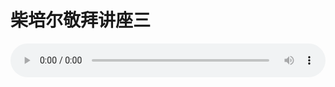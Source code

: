 # 柴培尔敬拜讲座三

<audio style="width: 100%;" preload="false" controls controlslist="nodownload"><source src="//file.simai.life/audio/mp3/old/12327.mp3" type="audio/mpeg">Your browser does not support the audio element.</audio>


